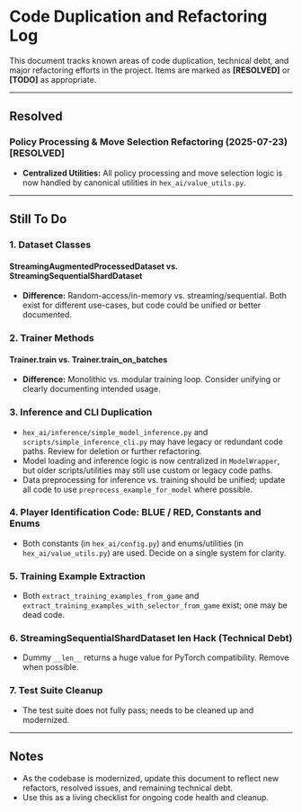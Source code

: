 # Code Duplication and Refactoring Log

This document tracks known areas of code duplication, technical debt, and major refactoring efforts in the project. Items are marked as **[RESOLVED]** or **[TODO]** as appropriate.

---

## Resolved

### Policy Processing & Move Selection Refactoring (**2025-07-23**) **[RESOLVED]**

- **Centralized Utilities:** All policy processing and move selection logic is now handled by canonical utilities in `hex_ai/value_utils.py`.

---

## Still To Do

### 1. Dataset Classes

#### StreamingAugmentedProcessedDataset vs. StreamingSequentialShardDataset
- **Difference:** Random-access/in-memory vs. streaming/sequential. Both exist for different use-cases, but code could be unified or better documented.

### 2. Trainer Methods

#### Trainer.train vs. Trainer.train_on_batches
- **Difference:** Monolithic vs. modular training loop. Consider unifying or clearly documenting intended usage.

### 3. Inference and CLI Duplication
- `hex_ai/inference/simple_model_inference.py` and `scripts/simple_inference_cli.py` may have legacy or redundant code paths. Review for deletion or further refactoring.
- Model loading and inference logic is now centralized in `ModelWrapper`, but older scripts/utilities may still use custom or legacy code paths.
- Data preprocessing for inference vs. training should be unified; update all code to use `preprocess_example_for_model` where possible.

### 4. Player Identification Code: BLUE / RED, Constants and Enums
- Both constants (in `hex_ai/config.py`) and enums/utilities (in `hex_ai/value_utils.py`) are used. Decide on a single system for clarity.

### 5. Training Example Extraction
- Both `extract_training_examples_from_game` and `extract_training_examples_with_selector_from_game` exist; one may be dead code.

### 6. StreamingSequentialShardDataset __len__ Hack (**Technical Debt**)
- Dummy `__len__` returns a huge value for PyTorch compatibility. Remove when possible.

### 7. Test Suite Cleanup
- The test suite does not fully pass; needs to be cleaned up and modernized.

---

## Notes
- As the codebase is modernized, update this document to reflect new refactors, resolved issues, and remaining technical debt.
- Use this as a living checklist for ongoing code health and cleanup. 
